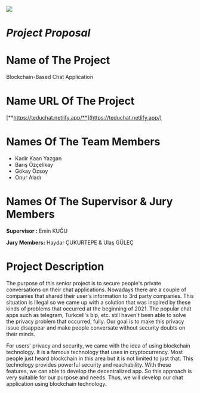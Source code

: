 ![](RackMultipart20211017-4-1rums2j_html_3882503174720e10.png)

# ***Project Proposal***

# **Name of The Project**

Blockchain-Based Chat Application

# **Name URL Of The Project**

[**https://teduchat.netlify.app/**](https://teduchat.netlify.app/)

# **Names Of The Team Members**

- Kadir Kaan Yazgan
- Barış Özçelikay
- Gökay Özsoy
- Onur Aladı

# **Names Of The Supervisor &amp; Jury Members**

**Supervisor :** Emin KUĞU

**Jury Members:** Haydar ÇUKURTEPE &amp; Ulaş GÜLEÇ

# **Project Description**

The purpose of this senior project is to secure people&#39;s private conversations on their chat applications. Nowadays there are a couple of companies that shared their user&#39;s information to 3rd party companies. This situation is illegal so we came up with a solution that was inspired by these kinds of problems that occurred at the beginning of 2021. The popular chat apps such as telegram, Turkcell&#39;s bip, etc. still haven&#39;t been able to solve the privacy problem that occurred, fully. Our goal is to make this privacy issue disappear and make people conversate without security doubts on their minds.

For users&#39; privacy and security, we came with the idea of using blockchain technology. It is a famous technology that uses in cryptocurrency. Most people just heard blockchain in this area but it is not limited to just that. This technology provides powerful security and reachability. With these features, we can able to develop the decentralized app. So this approach is very suitable for our purpose and needs. Thus, we will develop our chat application using blockchain technology.

